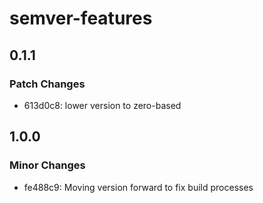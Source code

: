 # semver-features

## 0.1.1

### Patch Changes

- 613d0c8: lower version to zero-based

## 1.0.0

### Minor Changes

- fe488c9: Moving version forward to fix build processes
